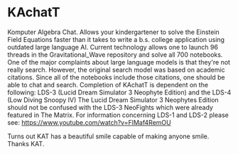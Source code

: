 # KAchatT
Komputer Algebra Chat.  Allows your kindergartener to solve the Einstein Field Equations faster than it takes to write a b.s. college application using outdated large language AI.
Current technology allows one to launch 96 threads in the Gravitational_Wave repository and solve all 700 notebooks.  One of the major complaints about large language models is that they're not really search.  However, the original search model was based on academic citations.   Since all of the notebooks include those citations, one should be able to chat and search.
Completion of KAchatT is dependent on the following:  LDS-3 (Lucid Dream Simulator 3 Neophyte Edition) and the LDS-4 (Low Diving Snoopy IV)
The Lucid Dream Simulator 3 Neophytes Edition should not be confused with the LDS-3 NeoFights which were already featured in The Matrix.
For information concerning LDS-1 and LDS-2 please see:
https://www.youtube.com/watch?v=FIMaf4RemOU

Turns out KAT has a beautiful smile capable of making anyone smile.  Thanks KAT.
